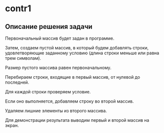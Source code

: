 # contr1
## Описание решения задачи

 Первоначальный массив будет задан в программе.

 Затем, создаем пустой массив, в который будем добавлять строки, удовлетворяющие заданному условию (длина строки меньше или равна трем символам).
 
 Размер пустого массива равен первоначальному.

 Перебираем строки, входящие в первый массив, от нулевой до последней.

 Для каждой строки проверяем условие.

 Если оно выполняется, добавляем строку во второй массив.
 
 Удаляем лишние элементы из второго массива.

 Для демонстрации результата выводим первый и второй массив на экран.
